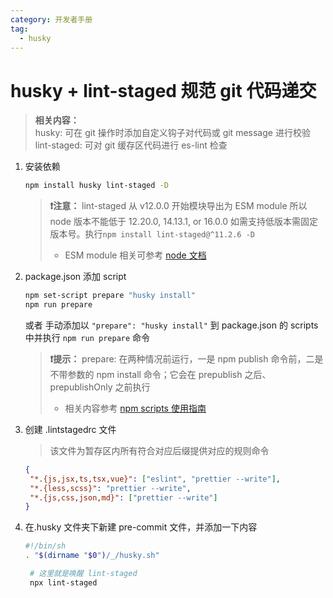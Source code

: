 ```yaml
---
category: 开发者手册
tag:
  - husky
---
```

# husky + lint-staged 规范 git 代码递交

> **相关内容：**  
> husky: 可在 git 操作时添加自定义钩子对代码或 git message 进行校验  
> lint-staged: 可对 git 缓存区代码进行 es-lint 检查

1. 安装依赖

   ```bash
   npm install husky lint-staged -D
   ```

   > **:heavy_exclamation_mark:注意：** lint-staged 从 v12.0.0 开始模块导出为 ESM module 所以 node 版本不能低于 12.20.0, 14.13.1, or 16.0.0 如需支持低版本需固定版本号。执行`npm install lint-staged@^11.2.6 -D`
   >
   > - ESM module 相关可参考 [node 文档](https://nodejs.org/api/esm.html#introduction)

1. package.json 添加 script

   ```bash
   npm set-script prepare "husky install"
   npm run prepare
   ```

   或者 手动添加以 `"prepare": "husky install"` 到 package.json 的 scripts 中并执行 `npm run prepare` 命令

   > **:heavy_exclamation_mark:提示：** prepare: 在两种情况前运行，一是 npm publish 命令前，二是不带参数的 npm install 命令；它会在 prepublish 之后、prepublishOnly 之前执行
   >
   > - 相关内容参考 [npm scripts 使用指南](https://www.ruanyifeng.com/blog/2016/10/npm_scripts.html)

1. 创建 .lintstagedrc 文件

   > 该文件为暂存区内所有符合对应后缀提供对应的规则命令

   ```JSON
   {
    "*.{js,jsx,ts,tsx,vue}": ["eslint", "prettier --write"],
    "*.{less,scss}": "prettier --write",
    "*.{js,css,json,md}": ["prettier --write"]
   }
   ```

1. 在.husky 文件夹下新建 pre-commit 文件，并添加一下内容

   ```bash
   #!/bin/sh
   . "$(dirname "$0")/_/husky.sh"

    # 这里就是唤醒 lint-staged
    npx lint-staged
   ```
